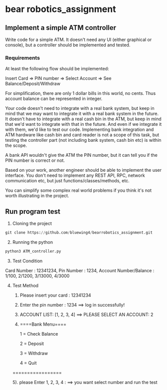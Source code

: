 # bear robotics_assignment

## Implement a simple ATM controller

Write code for a simple ATM. It doesn't need any UI (either graphical or console), but a controller should be implemented and tested.

### Requirements

At least the following flow should be implemented:

Insert Card => PIN number => Select Account => See Balance/Deposit/Withdraw



For simplification, there are only 1 dollar bills in this world, no cents. Thus account balance can be represented in integer.



Your code doesn't need to integrate with a real bank system, but keep in mind that we may want to integrate it with a real bank system in the future. It doesn't have to integrate with a real cash bin in the ATM, but keep in mind that we'd want to integrate with that in the future. And even if we integrate it with them, we'd like to test our code. Implementing bank integration and ATM hardware like cash bin and card reader is not a scope of this task, but testing the controller part (not including bank system, cash bin etc) is within the scope.



A bank API wouldn't give the ATM the PIN number, but it can tell you if the PIN number is correct or not.



Based on your work, another engineer should be able to implement the user interface. You don't need to implement any REST API, RPC, network communication etc, but just functions/classes/methods, etc.



You can simplify some complex real world problems if you think it's not worth illustrating in the project.

## Run program test
1. Cloning the project
 ```python
 git clone https://github.com/bluewing4/bearrobotics_assignment.git
 ```
2. Running the python
```python
python3 ATM_controller.py
```
3. Test Condition

Card Number : 12341234, Pin Number : 1234, Account Number/Balance : 1/100, 2/1200, 3/13000, 4/3000

4. Test Method

    1) Please insert your card : 12341234
    2) Enter the pin number : 1234  ==> log in successfully!
    3) ACCOUNT LIST: [1, 2, 3, 4]  ==> PLEASE SELECT AN ACCOUNT: 2
    4) ====Bank Menu====
    
       1 = Check Balance
       
       2 = Deposit
       
       3 = Withdraw
       
       4 = Quit
       
     =================
      
    5). please Enter 1, 2, 3, 4 : ==> you want select number and  run the test



